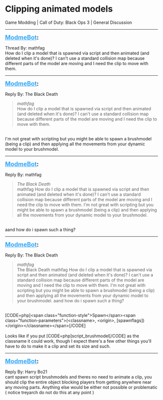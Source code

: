 # Clipping animated models
Game Modding | Call of Duty: Black Ops 3 | General Discussion

---
<strong style="font-size: 1.4em;"><span style="text-decoration: underline;text-decoration-color: #34a7f9;"><span style="color:#34a7f9;">ModmeBot</span></span>:</strong>

<p>Thread By: mathfag<br />How do I clip a model that is spawned via script and then animated (and deleted when it&#39;s done)? I can&#39;t use a standard collision map because different parts of the model are moving and I need the clip to move with them.</p>

---
<strong style="font-size: 1.4em;"><span style="text-decoration: underline;text-decoration-color: #34a7f9;"><span style="color:#34a7f9;">ModmeBot</span></span>:</strong>

<p>Reply By: The Black Death<br /><blockquote><em>mathfag</em><br />How do I clip a model that is spawned via script and then animated (and deleted when it&#39;s done)? I can&#39;t use a standard collision map because different parts of the model are moving and I need the clip to move with them.</blockquote><br /> I&#39;m not great with scripting but you might be able to spawn a brushmodel (being a clip) and then applying all the movements from your dynamic model to your brushmodel.</p>

---
<strong style="font-size: 1.4em;"><span style="text-decoration: underline;text-decoration-color: #34a7f9;"><span style="color:#34a7f9;">ModmeBot</span></span>:</strong>

<p>Reply By: mathfag<br /><blockquote><em>The Black Death</em><br />mathfag How do I clip a model that is spawned via script and then animated (and deleted when it&#39;s done)? I can&#39;t use a standard collision map because different parts of the model are moving and I need the clip to move with them.  I&#39;m not great with scripting but you might be able to spawn a brushmodel (being a clip) and then applying all the movements from your dynamic model to your brushmodel.</blockquote><br /> aand how do i spawn such a thing?</p>

---
<strong style="font-size: 1.4em;"><span style="text-decoration: underline;text-decoration-color: #34a7f9;"><span style="color:#34a7f9;">ModmeBot</span></span>:</strong>

<p>Reply By: The Black Death<br /><blockquote><em>mathfag</em><br />The Black Death mathfag How do I clip a model that is spawned via script and then animated (and deleted when it&#39;s done)? I can&#39;t use a standard collision map because different parts of the model are moving and I need the clip to move with them.  I&#39;m not great with scripting but you might be able to spawn a brushmodel (being a clip) and then applying all the movements from your dynamic model to your brushmodel.  aand how do i spawn such a thing?</blockquote><br /> [CODE=php]&lt;span class=&quot;function-style&quot;&gt;Spawn&lt;/span&gt;&lt;span class=&quot;function-parameters&quot;&gt;(&lt;classname&gt;, &lt;origin&gt;, [spawnflags])&lt;/origin&gt;&lt;/classname&gt;&lt;/span&gt;[/CODE]<br /> <br />Looks like if you put [CODE=php]script_brushmodel[/CODE] as the classname it could work, though I expect there&#39;s a few other things you&#39;ll have to do to make it a clip and set its size and such.</p>

---
<strong style="font-size: 1.4em;"><span style="text-decoration: underline;text-decoration-color: #34a7f9;"><span style="color:#34a7f9;">ModmeBot</span></span>:</strong>

<p>Reply By: Harry Bo21<br />cant spawn script brushmodels and theres no need to animate a clip, you should clip the entire object blocking players from getting anywhere near any moving parts. Anything else would be either not possible or problematic ( notice treyarch do not do this at any point )</p>
